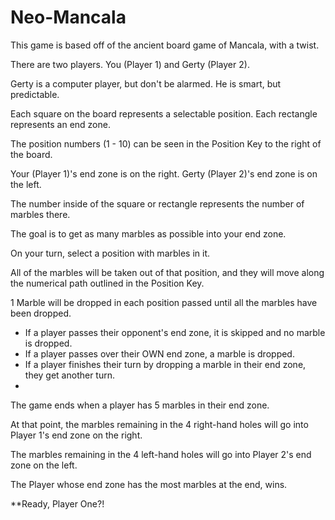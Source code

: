 # Neo-Mancala

This game is based off of the ancient board game of Mancala, with a twist.

There are two players. You (Player 1) and Gerty (Player 2). 

Gerty is a computer player, but don't be alarmed. He is smart, but predictable.

Each square on the board represents a selectable position. Each rectangle represents an end zone.

The position numbers (1 - 10) can be seen in the Position Key to the right of the board.

Your (Player 1)'s end zone is on the right. Gerty (Player 2)'s end zone is on the left.

The number inside of the square or rectangle represents the number of marbles there. 

The goal is to get as many marbles as possible into your end zone.

On your turn, select a position with marbles in it. 

All of the marbles will be taken out of that position, and they will move along the numerical path outlined in the Position Key.

1 Marble will be dropped in each position passed until all the marbles have been dropped.


* If a player passes their opponent's end zone, it is skipped and no marble is dropped.
* If a player passes over their OWN end zone, a marble is dropped.
* If a player finishes their turn by dropping a marble in their end zone, they get another turn.
*

The game ends when a player has 5 marbles in their end zone.

At that point, the marbles remaining in the 4 right-hand holes will go into Player 1's end zone on the right.

The marbles remaining in the 4 left-hand holes will go into Player 2's end zone on the left. 

The Player whose end zone has the most marbles at the end, wins.

**Ready, Player One?!
